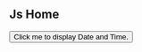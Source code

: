 ## Js Home ##
<button type="button"
onclick="document.getElementById('demo').innerHTML = Date()">
Click me to display Date and Time.</button>

